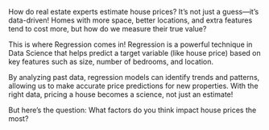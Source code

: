 How do real estate experts estimate house prices? It’s not just a guess—it’s data-driven! Homes with more space, better locations, and extra features tend to cost more, but how do we measure their true value?

This is where Regression comes in! Regression is a powerful technique in Data Science that helps predict a target variable (like house price) based on key features such as size, number of bedrooms, and location.

By analyzing past data, regression models can identify trends and patterns, allowing us to make accurate price predictions for new properties. With the right data, pricing a house becomes a science, not just an estimate! 

But here’s the question: What factors do you think impact house prices the most?
